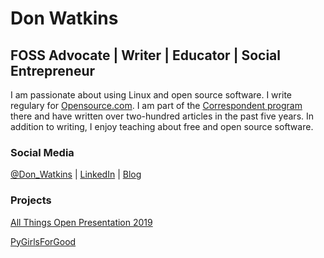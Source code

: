 # **Don Watkins**

## **FOSS Advocate | Writer | Educator | Social Entrepreneur**

I am passionate about using Linux and open source software. I write regulary for [Opensource.com](https://opensource.com/users/don-watkins). I am part of the [Correspondent program](https://opensource.com/correspondent-program) there and have written over two-hundred articles in the past five years. In addition to writing, I enjoy teaching about free and open source software.

### **Social Media**

[@Don\_Watkins](https://twitter.com/Don_Watkins) | [LinkedIn](https://www.linkedin.com/in/donwatkins/) | [Blog](https://countrycontemplative.com/)

### **Projects**

[All Things Open Presentation 2019](https://github.com/donwatkins/ATO2019)

[PyGirlsForGood](https://github.com/donwatkins/PyGirls4Good)

